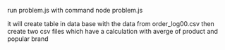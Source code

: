run problem.js with command 
node problem.js 

it will create table in data base with the data from order_log00.csv 
then create two csv files which have a calculation with averge of product and popular brand 